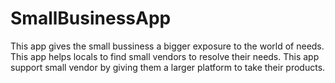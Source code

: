# SmallBusinessApp
This app gives the small bussiness a bigger exposure to the world of needs.
This app helps locals to find small vendors to resolve their needs.
This app support small vendor by giving them a larger platform to take their products.
